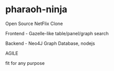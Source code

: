 # pharaoh-ninja
Open Source NetFlix Clone 

Frontend - Gazelle-like table/panel/graph search

Backend - Neo4J Graph Database, nodejs

AGILE

fit for any purpose
